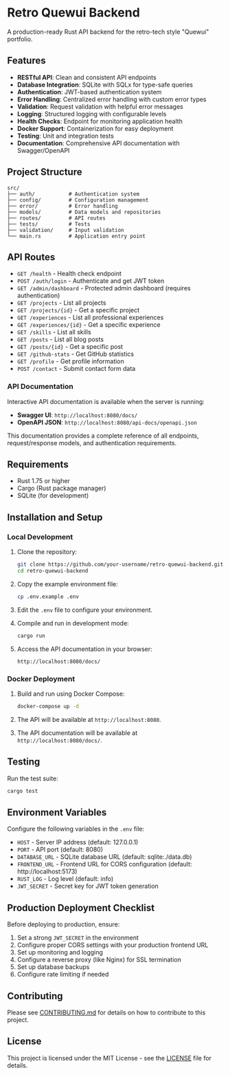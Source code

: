 # Retro Quewui Backend

A production-ready Rust API backend for the retro-tech style "Quewui" portfolio.

## Features

- **RESTful API**: Clean and consistent API endpoints
- **Database Integration**: SQLite with SQLx for type-safe queries
- **Authentication**: JWT-based authentication system
- **Error Handling**: Centralized error handling with custom error types
- **Validation**: Request validation with helpful error messages
- **Logging**: Structured logging with configurable levels
- **Health Checks**: Endpoint for monitoring application health
- **Docker Support**: Containerization for easy deployment
- **Testing**: Unit and integration tests
- **Documentation**: Comprehensive API documentation with Swagger/OpenAPI

## Project Structure

```
src/
├── auth/           # Authentication system
├── config/         # Configuration management
├── error/          # Error handling
├── models/         # Data models and repositories
├── routes/         # API routes
├── tests/          # Tests
├── validation/     # Input validation
└── main.rs         # Application entry point
```

## API Routes

- `GET /health` - Health check endpoint
- `POST /auth/login` - Authenticate and get JWT token
- `GET /admin/dashboard` - Protected admin dashboard (requires authentication)
- `GET /projects` - List all projects
- `GET /projects/{id}` - Get a specific project
- `GET /experiences` - List all professional experiences
- `GET /experiences/{id}` - Get a specific experience
- `GET /skills` - List all skills
- `GET /posts` - List all blog posts
- `GET /posts/{id}` - Get a specific post
- `GET /github-stats` - Get GitHub statistics
- `GET /profile` - Get profile information
- `POST /contact` - Submit contact form data

### API Documentation

Interactive API documentation is available when the server is running:

- **Swagger UI**: `http://localhost:8080/docs/`
- **OpenAPI JSON**: `http://localhost:8080/api-docs/openapi.json`

This documentation provides a complete reference of all endpoints, request/response models, and authentication requirements.

## Requirements

- Rust 1.75 or higher
- Cargo (Rust package manager)
- SQLite (for development)

## Installation and Setup

### Local Development

1. Clone the repository:

   ```bash
   git clone https://github.com/your-username/retro-quewui-backend.git
   cd retro-quewui-backend
   ```

2. Copy the example environment file:

   ```bash
   cp .env.example .env
   ```

3. Edit the `.env` file to configure your environment.

4. Compile and run in development mode:

   ```bash
   cargo run
   ```

5. Access the API documentation in your browser:

   ```
   http://localhost:8080/docs/
   ```

### Docker Deployment

1. Build and run using Docker Compose:

   ```bash
   docker-compose up -d
   ```

2. The API will be available at `http://localhost:8080`.
3. The API documentation will be available at `http://localhost:8080/docs/`.

## Testing

Run the test suite:

```bash
cargo test
```

## Environment Variables

Configure the following variables in the `.env` file:

- `HOST` - Server IP address (default: 127.0.0.1)
- `PORT` - API port (default: 8080)
- `DATABASE_URL` - SQLite database URL (default: sqlite:./data.db)
- `FRONTEND_URL` - Frontend URL for CORS configuration (default: http://localhost:5173)
- `RUST_LOG` - Log level (default: info)
- `JWT_SECRET` - Secret key for JWT token generation

## Production Deployment Checklist

Before deploying to production, ensure:

1. Set a strong `JWT_SECRET` in the environment
2. Configure proper CORS settings with your production frontend URL
3. Set up monitoring and logging
4. Configure a reverse proxy (like Nginx) for SSL termination
5. Set up database backups
6. Configure rate limiting if needed

## Contributing

Please see [CONTRIBUTING.md](CONTRIBUTING.md) for details on how to contribute to this project.

## License

This project is licensed under the MIT License - see the [LICENSE](LICENSE) file for details.
